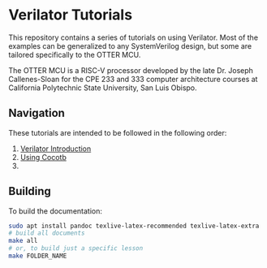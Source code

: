 # Verilator Tutorials

This repository contains a series of tutorials on using Verilator. Most of the examples can be generalized to any SystemVerilog design, but some are tailored specifically to the OTTER MCU.

The OTTER MCU is a RISC-V processor developed by the late Dr. Joseph Callenes-Sloan for the CPE 233 and 333 computer architecture courses at California Polytechnic State University, San Luis Obispo.

## Navigation

These tutorials are intended to be followed in the following order:

1. [Verilator Introduction](Introduction/README.md)
2. [Using Cocotb](Cocotb/README.md)
3. 

## Building

To build the documentation:

```sh
sudo apt install pandoc texlive-latex-recommended texlive-latex-extra
# build all documents
make all
# or, to build just a specific lesson
make FOLDER_NAME
```
